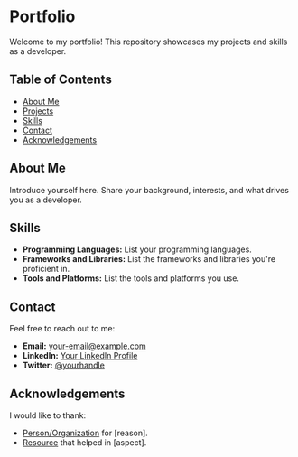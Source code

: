 # Portfolio

Welcome to my portfolio! This repository showcases my projects and skills as a developer.

## Table of Contents

- [About Me](#about-me)
- [Projects](#projects)
- [Skills](#skills)
- [Contact](#contact)
- [Acknowledgements](#acknowledgements)

## About Me

Introduce yourself here. Share your background, interests, and what drives you as a developer.

## Skills

- **Programming Languages:** List your programming languages.
- **Frameworks and Libraries:** List the frameworks and libraries you're proficient in.
- **Tools and Platforms:** List the tools and platforms you use.

## Contact

Feel free to reach out to me:

- **Email:** your-email@example.com
- **LinkedIn:** [Your LinkedIn Profile](linkedin-profile-link)
- **Twitter:** [@yourhandle](twitter-profile-link)

## Acknowledgements

I would like to thank:

- [Person/Organization](link) for [reason].
- [Resource](link) that helped in [aspect].